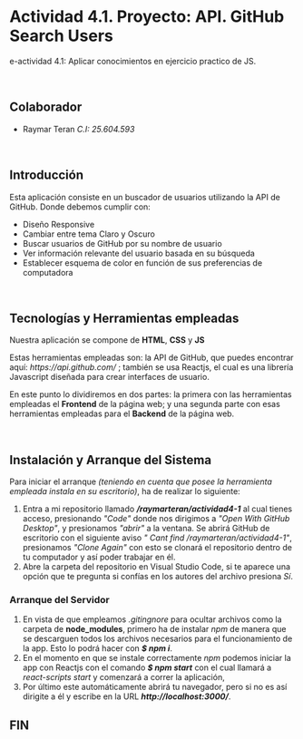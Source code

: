 # Actividad 4.1. Proyecto: API. GitHub Search Users
<p>e-actividad 4.1: Aplicar conocimientos en ejercicio practico de JS.</p>
<br>
<h2> Colaborador </h2><ul>
<li>Raymar Teran  <i>C.I: 25.604.593</i></li>
</ul>
<br>

<h2>Introducción</h2>
<p>Esta aplicación consiste en un buscador de usuarios utilizando la API de GitHub. Donde debemos cumplir con:</p> 
<ul>
	<li>Diseño Responsive</li>
	<li>Cambiar entre tema Claro y Oscuro</li>
	<li>Buscar usuarios de GitHub por su nombre de usuario</li>
	<li>Ver información relevante del usuario basada en su búsqueda</li>
	<li>Establecer esquema de color en función de sus preferencias de computadora</li>
</ul>

<br>
<h2>Tecnologías y Herramientas empleadas </h2>
<p>Nuestra aplicación se compone de <b>HTML</b>, <b>CSS</b> y <b>JS</b></p>
<p>Estas herramientas empleadas son: la API de GitHub, que puedes encontrar aquí: <i>https://api.github.com/</i> ; también se usa Reactjs, el cual es una librería Javascript diseñada para crear interfaces de usuario.</p>
<p>En este punto lo dividiremos en dos partes: la primera con las herramientas empleadas el <b>Frontend</b> de la página web; y una segunda parte con esas herramientas empleadas para el <b>Backend</b> de la página web.</p>


<br>

<h2>Instalación y Arranque del Sistema</h2>
<p>Para iniciar el arranque <i>(teniendo en cuenta que posee la herramienta empleada instala en su escritorio)</i>, ha de realizar lo siguiente:
</p>
<ol><li>Entra a mi repositorio llamado <b><i>/raymarteran/actividad4-1</i></b> al cual tienes acceso, presionando <i> "Code" </i>  donde nos dirigimos a <i>"Open With GitHub Desktop"</i>, y presionamos <i>"abrir"</i> a la ventana. Se abrirá GitHub de escritorio con el siguiente aviso <i>" Cant find /raymarteran/actividad4-1"</i>, presionamos <i>"Clone Again"</i> con esto se clonará el repositorio dentro de tu computador y así poder trabajar en él.</li>
<li>Abre la carpeta del repositorio en Visual Studio Code, si te aparece una opción que te pregunta si confías en los autores del archivo presiona <i>Sí</i>.</li></ol>

<h3>Arranque del Servidor</h3>
<ol>
	<li>En vista de que empleamos <i>.gitingnore</i> para ocultar archivos como la carpeta de <b>node_modules</b>, primero ha de instalar <i>npm</i> de manera que se descarguen todos los archivos necesarios para el funcionamiento de la app. Esto lo podrá hacer con <i><b>$ npm i</b></i>.</li>
	<li>En el momento en que se instale correctamente <i>npm</i> podemos iniciar la app con Reactjs con el comando <i><b>$ npm start</b></i> con el cual llamará a <i>react-scripts start</i> y comenzará a correr la aplicación,</li>
	<li> Por último este automáticamente abrirá tu navegador, pero si no es así dirigite a él y escribe en la URL <b><i>http://localhost:3000/</i></b>.</li>
</ol>

<h2>FIN</h2>
